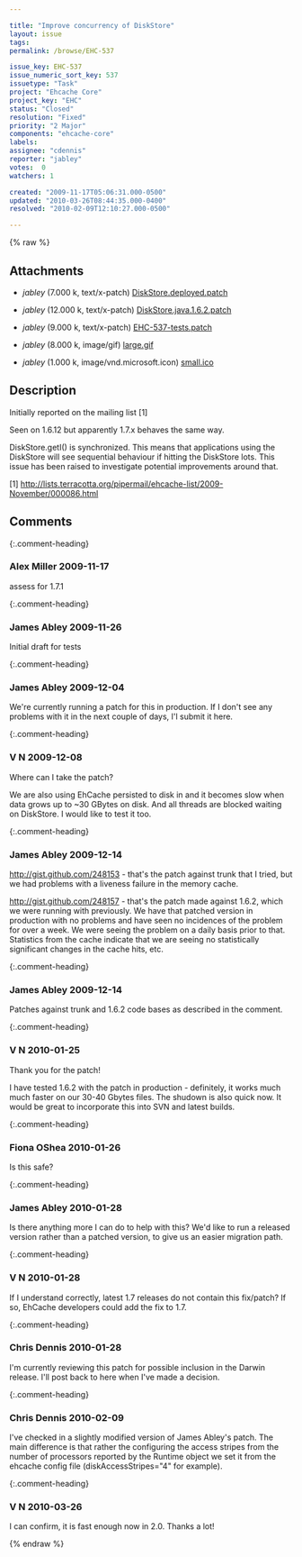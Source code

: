 ```yaml
---

title: "Improve concurrency of DiskStore"
layout: issue
tags: 
permalink: /browse/EHC-537

issue_key: EHC-537
issue_numeric_sort_key: 537
issuetype: "Task"
project: "Ehcache Core"
project_key: "EHC"
status: "Closed"
resolution: "Fixed"
priority: "2 Major"
components: "ehcache-core"
labels: 
assignee: "cdennis"
reporter: "jabley"
votes:  0
watchers: 1

created: "2009-11-17T05:06:31.000-0500"
updated: "2010-03-26T08:44:35.000-0400"
resolved: "2010-02-09T12:10:27.000-0500"

---
```




{% raw %}


## Attachments

* <em>jabley</em> (7.000 k, text/x-patch) [DiskStore.deployed.patch](/attachments/EHC/EHC-537/DiskStore.deployed.patch)

* <em>jabley</em> (12.000 k, text/x-patch) [DiskStore.java.1.6.2.patch](/attachments/EHC/EHC-537/DiskStore.java.1.6.2.patch)

* <em>jabley</em> (9.000 k, text/x-patch) [EHC-537-tests.patch](/attachments/EHC/EHC-537/EHC-537-tests.patch)

* <em>jabley</em> (8.000 k, image/gif) [large.gif](/attachments/EHC/EHC-537/large.gif)

* <em>jabley</em> (1.000 k, image/vnd.microsoft.icon) [small.ico](/attachments/EHC/EHC-537/small.ico)




## Description

<div markdown="1" class="description">

Initially reported on the mailing list [1]

Seen on 1.6.12 but apparently 1.7.x behaves the same way.

DiskStore.getI() is synchronized. This means that applications using the DiskStore  will see sequential behaviour if hitting the DiskStore lots. This issue has been raised to investigate potential improvements around that.

[1] http://lists.terracotta.org/pipermail/ehcache-list/2009-November/000086.html

</div>

## Comments


{:.comment-heading}
### **Alex Miller** <span class="date">2009-11-17</span>

<div markdown="1" class="comment">

assess for 1.7.1

</div>


{:.comment-heading}
### **James Abley** <span class="date">2009-11-26</span>

<div markdown="1" class="comment">

Initial draft for tests

</div>


{:.comment-heading}
### **James Abley** <span class="date">2009-12-04</span>

<div markdown="1" class="comment">

We're currently running a patch for this in production. If I don't see any problems with it in the next couple of days, I'l submit it here.

</div>


{:.comment-heading}
### **V N** <span class="date">2009-12-08</span>

<div markdown="1" class="comment">

Where can I take the patch?

We are also using EhCache persisted to disk in and it becomes slow when data grows up to ~30 GBytes on disk. And all threads are blocked waiting on DiskStore.
I would like to test it too.

</div>


{:.comment-heading}
### **James Abley** <span class="date">2009-12-14</span>

<div markdown="1" class="comment">

http://gist.github.com/248153 - that's the patch against trunk that I tried, but we had problems with a liveness failure in the memory cache.

http://gist.github.com/248157 - that's the patch made against 1.6.2, which we were running with previously. We have that patched version in production with no problems and have seen no incidences of the problem for over a week. We were seeing the problem on a daily basis prior to that. Statistics from the cache indicate that we are seeing no statistically significant changes in the cache hits, etc.

</div>


{:.comment-heading}
### **James Abley** <span class="date">2009-12-14</span>

<div markdown="1" class="comment">

Patches against trunk and 1.6.2 code bases as described in the comment.

</div>


{:.comment-heading}
### **V N** <span class="date">2010-01-25</span>

<div markdown="1" class="comment">

Thank you for the patch!

I have tested 1.6.2 with the patch in production - definitely, it works much much faster on our 30-40 Gbytes files. The shudown is also quick now.
It would be great to incorporate this into SVN and latest builds.

</div>


{:.comment-heading}
### **Fiona OShea** <span class="date">2010-01-26</span>

<div markdown="1" class="comment">

Is this safe?

</div>


{:.comment-heading}
### **James Abley** <span class="date">2010-01-28</span>

<div markdown="1" class="comment">

Is there anything more I can do to help with this? We'd like to run a released version rather than a patched version, to give us an easier migration path.

</div>


{:.comment-heading}
### **V N** <span class="date">2010-01-28</span>

<div markdown="1" class="comment">

If I understand correctly, latest 1.7 releases do not contain this fix/patch? If so, EhCache developers could add the fix to 1.7.

</div>


{:.comment-heading}
### **Chris Dennis** <span class="date">2010-01-28</span>

<div markdown="1" class="comment">

I'm currently reviewing this patch for possible inclusion in the Darwin release.  I'll post back to here when I've made a decision.

</div>


{:.comment-heading}
### **Chris Dennis** <span class="date">2010-02-09</span>

<div markdown="1" class="comment">

I've checked in a slightly modified version of James Abley's patch.  The main difference is that rather the configuring the access stripes from the number of processors reported by the Runtime object we set it from the ehcache config file (diskAccessStripes="4" for example).

</div>


{:.comment-heading}
### **V N** <span class="date">2010-03-26</span>

<div markdown="1" class="comment">

I can confirm, it is fast enough now in 2.0. Thanks a lot!

</div>



{% endraw %}
